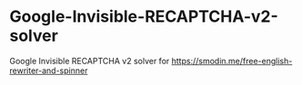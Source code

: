 # Google-Invisible-RECAPTCHA-v2-solver
Google Invisible RECAPTCHA v2 solver for https://smodin.me/free-english-rewriter-and-spinner
